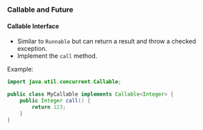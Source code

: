 ### Callable and Future

#### Callable Interface

- Similar to `Runnable` but can return a result and throw a checked exception.
- Implement the `call` method.

Example:
```java
import java.util.concurrent.Callable;

public class MyCallable implements Callable<Integer> {
    public Integer call() {
        return 123;
    }
}
```
